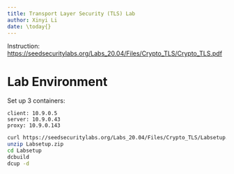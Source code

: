 ```yaml
---
title: Transport Layer Security (TLS) Lab
author: Xinyi Li
date: \today{}
---
```


Instruction: https://seedsecuritylabs.org/Labs_20.04/Files/Crypto_TLS/Crypto_TLS.pdf

# Lab Environment

Set up 3 containers:

```
client: 10.9.0.5
server: 10.9.0.43
proxy: 10.9.0.143
```

```sh
curl https://seedsecuritylabs.org/Labs_20.04/Files/Crypto_TLS/Labsetup.zip -o Labsetup.zip
unzip Labsetup.zip
cd Labsetup
dcbuild
dcup -d
```